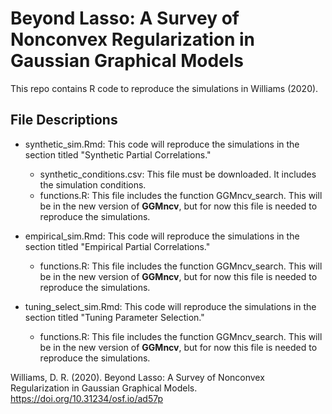 # Beyond Lasso: A Survey of Nonconvex Regularization in Gaussian Graphical Models

This repo contains R code to reproduce the simulations in Williams (2020).

## File Descriptions

* synthetic_sim.Rmd: This code will reproduce the simulations in the section titled "Synthetic Partial Correlations."
  * synthetic_conditions.csv: This file must be downloaded. It includes the simulation conditions.
  * functions.R: This file includes the function GGMncv_search. This will be in the new version of **GGMncv**, 
    but for now this file is needed to reproduce the simulations.

* empirical_sim.Rmd: This code will reproduce the simulations in the section titled "Empirical Partial Correlations."
  * functions.R: This file includes the function GGMncv_search. This will be in the new version of **GGMncv**, 
    but for now this file is needed to reproduce the simulations.

* tuning_select_sim.Rmd: This code will reproduce the simulations in the section titled "Tuning Parameter Selection."
  * functions.R: This file includes the function GGMncv_search. This will be in the new version of **GGMncv**, 
    but for now this file is needed to reproduce the simulations.


Williams, D. R. (2020). Beyond Lasso: A Survey of Nonconvex Regularization in Gaussian Graphical Models. https://doi.org/10.31234/osf.io/ad57p

